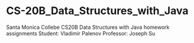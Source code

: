 # CS-20B_Data_Structures_with_Java
Santa Monica Collebe CS20B Data Structures with Java 
homework assignments
Student: Vladimir Palenov
Professor: Joseph Su
